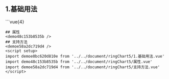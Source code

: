 ## 1.基础用法
<demoe0bc620d810e />
```vue{4}
<template>
    <ring-chart-5 ref="chartRef" v-bind="chartOption"></ring-chart-5>
</template>

<script setup>
import { ref, onMounted } from 'vue';

const chartRef = ref();

const seriesData = [
    { value: 1048, name: '正常' },
    { value: 735, name: '故障' },
    { value: 580, name: '告警' },
    { value: 484, name: '离线' },
    { value: 123, name: '危险' }
];
// 组合配置项
const chartOption = {
    seriesData
};

onMounted(() => chartRef.value.renderChart());
</script>
<style lang="scss" scoped>
.zrx-chart {
    height: 664px;
    background-color: rgb(3, 43, 68);
}
</style>
```
## 属性
<demo48c153b8535b />
## 支持方法
<demoe58a2dc719d4 />
<script setup>
import demoe0bc620d810e from '../../document/ringChart5/1.基础用法.vue'
import demo48c153b8535b from '../../document/ringChart5/属性.vue'
import demoe58a2dc719d4 from '../../document/ringChart5/支持方法.vue'
</script>